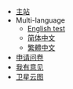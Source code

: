 <!-- _navbar.md -->

* [主站](//mtsmc.net)
* Multi-language
  * [English test](/en_us/)
  * [简体中文]()
  * [繁體中文]()
* [申请问卷](//docs.qq.com/form/page/DWUh5cmphZk1ad2dp)
* [我有意见](//support.qq.com/products/139863/)
* [卫星云图](//satellite.mtsmc.net/)

